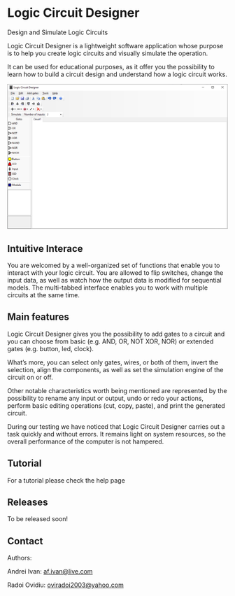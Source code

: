 # Logic Circuit Designer
Design and Simulate Logic Circuits

Logic Circuit Designer is a lightweight software application whose purpose is to help you create logic circuits and visually simulate the operation.

It can be used for educational purposes, as it offer you the possibility to learn how to build a circuit design and understand how a logic circuit works.

![Main Window](https://github.com/andreiflaviusivan/logic-circuit-designer/raw/master/LCD/LCD/Help/resources/Main%20Window.png)

## Intuitive Interace

You are welcomed by a well-organized set of functions that enable you to interact with your logic circuit. You are allowed to flip switches, change the input data, as well as watch how the output data is modified for sequential models. The multi-tabbed interface enables you to work with multiple circuits at the same time.

## Main features

Logic Circuit Designer gives you the possibility to add gates to a circuit and you can choose from basic (e.g. AND, OR, NOT XOR, NOR) or extended gates (e.g. button, led, clock).

What’s more, you can select only gates, wires, or both of them, invert the selection, align the components, as well as set the simulation engine of the circuit on or off.

Other notable characteristics worth being mentioned are represented by the possibility to rename any input or output, undo or redo your actions, perform basic editing operations (cut, copy, paste), and print the generated circuit.

During our testing we have noticed that Logic Circuit Designer carries out a task quickly and without errors. It remains light on system resources, so the overall performance of the computer is not hampered.

## Tutorial

For a tutorial please check the help page

## Releases

To be released soon!

## Contact

Authors:

Andrei Ivan: af.ivan@live.com

Radoi Ovidiu: oviradoi2003@yahoo.com
